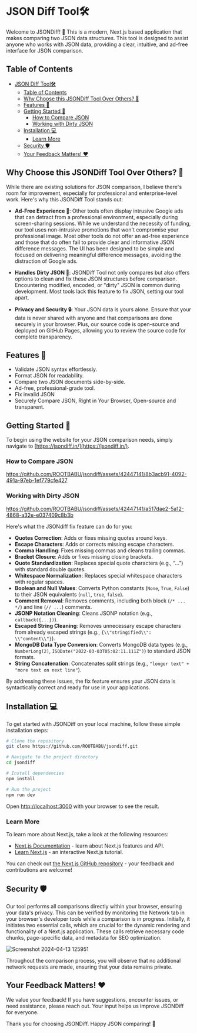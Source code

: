 # JSON Diff Tool🛠️

Welcome to JSONDiff! 🎉 This is a modern, Next.js based application that makes comparing two JSON data structures. This tool is designed to assist anyone who works with JSON data, providing a clear, intuitive, and ad-free interface for JSON comparison.

## Table of Contents

- [JSON Diff Tool🛠️](#json-diff-tool️)
  - [Table of Contents](#table-of-contents)
  - [Why Choose this JSONDiff Tool Over Others? 🤔](#why-choose-this-jsondiff-tool-over-others-)
  - [Features 🌟](#features-)
  - [Getting Started 🙏](#getting-started-)
    - [How to Compare JSON](#how-to-compare-json)
    - [Working with Dirty JSON](#working-with-dirty-json)
  - [Installation 💻](#installation-)
    - [Learn More](#learn-more)
  - [Security 🛡️](#security-️)
  - [Your Feedback Matters! ❤️](#your-feedback-matters-️)

## Why Choose this JSONDiff Tool Over Others? 🤔

While there are existing solutions for JSON comparison, I believe there's room for improvement, especially for professional and enterprise-level work. Here's why this JSONDiff Tool stands out:

- **Ad-Free Experience 🚫**: Other tools often display intrusive Google ads that can detract from a professional environment, especially during screen-sharing sessions. While we understand the necessity of funding, our tool uses non-intrusive promotions that won't compromise your professional image. Most other tools do not offer an ad-free experience and those that do often fail to provide clear and informative JSON difference messages. The UI has been designed to be simple and focused on delivering meaningful difference messages, avoiding the distraction of Google ads.

- **Handles Dirty JSON 🧼**: JSONDiff Tool not only compares but also offers options to clean and fix these JSON structures before comparison. Encountering modified, encoded, or "dirty" JSON is common during development. Most tools lack this feature to fix JSON, setting our tool apart.  

- **Privacy and Security 🔒**: Your JSON data is yours alone. Ensure that your data is never shared with anyone and that comparisons are done securely in your browser. Plus, our source code is open-source and deployed on GitHub Pages, allowing you to review the source code for complete transparency.

## Features 🌟

- Validate JSON syntax effortlessly.
- Format JSON for readability.
- Compare two JSON documents side-by-side.
- Ad-free, professional-grade tool.
- Fix invalid JSON
- Securely Compare JSON, Right in Your Browser, Open-source and transparent.

## Getting Started 🙏

To begin using the website for your JSON comparison needs, simply navigate to [https://jsondiff.in/](https://jsondiff.in/).

### How to Compare JSON

https://github.com/ROOTBABU/jsondiff/assets/42447141/8b3acb91-4092-491a-97eb-1ef779cfe427

### Working with Dirty JSON

https://github.com/ROOTBABU/jsondiff/assets/42447141/a517dae2-5a12-4868-a32e-e037409c8b3b

Here's what the JSONdiff fix feature can do for you:

- **Quotes Correction**: Adds or fixes missing quotes around keys.
- **Escape Characters**: Adds or corrects missing escape characters.
- **Comma Handling**: Fixes missing commas and cleans trailing commas.
- **Bracket Closure**: Adds or fixes missing closing brackets.
- **Quote Standardization**: Replaces special quote characters (e.g., “...”) with standard double quotes.
- **Whitespace Normalization**: Replaces special whitespace characters with regular spaces.
- **Boolean and Null Values**: Converts Python constants (`None`, `True`, `False`) to their JSON equivalents (`null`, `true`, `false`).
- **Comment Removal**: Removes comments, including both block (`/* ... */`) and line (`// ...`) comments.
- **JSONP Notation Cleaning**: Cleans JSONP notation (e.g., `callback({...})`).
- **Escaped String Cleaning**: Removes unnecessary escape characters from already escaped strings (e.g., `{\\"stringified\\": \\"content\\"}`).
- **MongoDB Data Type Conversion**: Converts MongoDB data types (e.g., `NumberLong(2)`, `ISODate("2022-03-03T05:02:11.111Z")`) to standard JSON formats.
- **String Concatenation**: Concatenates split strings (e.g., `"longer text" + "more text on next line"`).

By addressing these issues, the fix feature ensures your JSON data is syntactically correct and ready for use in your applications.

## Installation 💻

To get started with JSONDiff on your local machine, follow these simple installation steps:

```bash
# Clone the repository
git clone https://github.com/ROOTBABU/jsondiff.git

# Navigate to the project directory
cd jsondiff

# Install dependencies
npm install

# Run the project
npm run dev
```

Open [http://localhost:3000](http://localhost:3000) with your browser to see the result.

### Learn More

To learn more about Next.js, take a look at the following resources:

- [Next.js Documentation](https://nextjs.org/docs) - learn about Next.js features and API.
- [Learn Next.js](https://nextjs.org/learn) - an interactive Next.js tutorial.

You can check out [the Next.js GitHub repository](https://github.com/vercel/next.js/) - your feedback and contributions are welcome!

## Security 🛡️

Our tool performs all comparisons directly within your browser, ensuring your data's privacy. This can be verified by monitoring the Network tab in your browser's developer tools while a comparison is in progress.  Initially, it initiates two essential calls, which are crucial for the dynamic rendering and functionality of a Next.js application. These calls retrieve necessary code chunks, page-specific data, and metadata for SEO optimization.

![Screenshot 2024-04-13 125951](https://github.com/0xrisec/jsondiff/assets/42447141/632addb8-7aba-44e0-92f9-abf051536979)

Throughout the comparison process, you will observe that no additional network requests are made, ensuring that your data remains private.

## Your Feedback Matters! ❤️

We value your feedback! If you have suggestions, encounter issues, or need assistance, please reach out. Your input helps us improve JSONDiff for everyone.

Thank you for choosing JSONDiff. Happy JSON comparing! 🌟
